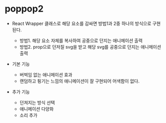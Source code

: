 # poppop2

* React Wrapper 클래스로 해당 요소를 감싸면 방법1과 2중 하나의 방식으로 구현된다.
  * 방법1. 해당 요소 자체를 복사하여 공중으로 던지는 애니메이션 출력
  * 방법2. prop으로 던저질 svg을 받고 해당 svg를 공중으로 던지는 애니메이션 출력

* 기본 기능
  * 버벅임 없는 애니메이션 효과
  * 랜덤하고 튕기는 느낌의 애니메이션이 잘 구현되어 어색함이 없다.

* 추가 기능
  * 던져지는 방식 선택
  * 애니메이션 다양화
  * 소리 추가

